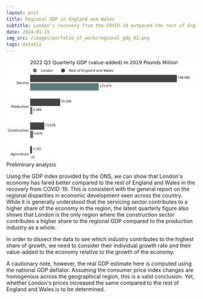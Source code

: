 ```yaml
---
layout: post
title: Regional GDP in England and Wales
subtitle: London's recovery from the COVID-19 outpaced the rest of England and Wales
date: 2024-01-15
img_src: /images/porfolio_of_work/regional_gdp_02.png
tags: dataViz
---
```


![Latest Quarter GDP (Value-Added) by Industry](/images/porfolio_of_work/regional_gdp_02.png)
Preliminary analysis

Using the GDP index provided by the ONS, we can show that London's economy has fared better compared to the rest of England and Wales in the recovery from COVID-19. This is consistent with the general report on the regional disparities in economic development seen across the country. While it is generally understood that the servicing sector contributes to a higher share of the economy in the region, the latest quarterly figure also shows that London is the only region where the construction sector contributes a higher share to the regional GDP compared to the production industry as a whole.

In order to dissect the data to see which industry contributes to the highest share of growth, we need to consider their individual growth rate and their value-added to the economy relative to the growth of the economy.

A cautionary note, however, the real GDP estimate here is computed using the national GDP deflator. Assuming the consumer price index changes are homogenous across the geographical region, this is a valid conclusion. Yet, whether London's prices increased the same compared to the rest of England and Wales is to be determined.